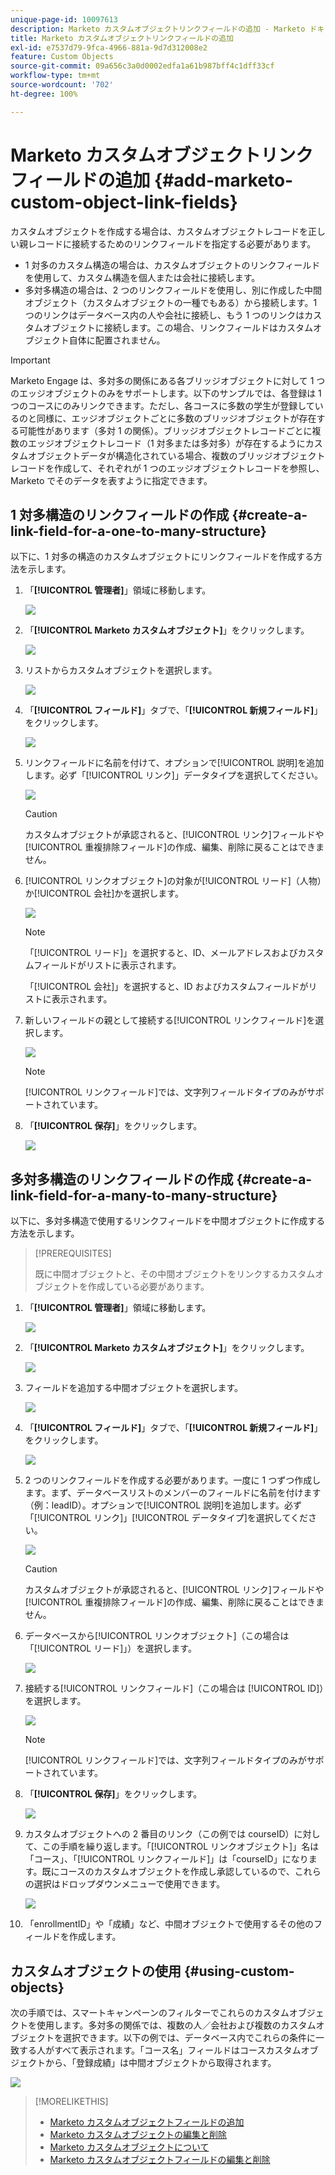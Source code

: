 ```yaml
---
unique-page-id: 10097613
description: Marketo カスタムオブジェクトリンクフィールドの追加 - Marketo ドキュメント - 製品ドキュメント
title: Marketo カスタムオブジェクトリンクフィールドの追加
exl-id: e7537d79-9fca-4966-881a-9d7d312008e2
feature: Custom Objects
source-git-commit: 09a656c3a0d0002edfa1a61b987bff4c1dff33cf
workflow-type: tm+mt
source-wordcount: '702'
ht-degree: 100%

---
```


# Marketo カスタムオブジェクトリンクフィールドの追加 {#add-marketo-custom-object-link-fields}

カスタムオブジェクトを作成する場合は、カスタムオブジェクトレコードを正しい親レコードに接続するためのリンクフィールドを指定する必要があります。

* 1 対多のカスタム構造の場合は、カスタムオブジェクトのリンクフィールドを使用して、カスタム構造を個人または会社に接続します。
* 多対多構造の場合は、2 つのリンクフィールドを使用し、別に作成した中間オブジェクト（カスタムオブジェクトの一種でもある）から接続します。1 つのリンクはデータベース内の人や会社に接続し、もう 1 つのリンクはカスタムオブジェクトに接続します。この場合、リンクフィールドはカスタムオブジェクト自体に配置されません。

>[!IMPORTANT]
>
>Marketo Engage は、多対多の関係にある各ブリッジオブジェクトに対して 1 つのエッジオブジェクトのみをサポートします。以下のサンプルでは、各登録は 1 つのコースにのみリンクできます。ただし、各コースに多数の学生が登録しているのと同様に、エッジオブジェクトごとに多数のブリッジオブジェクトが存在する可能性があります（多対 1 の関係）。ブリッジオブジェクトレコードごとに複数のエッジオブジェクトレコード（1 対多または多対多）が存在するようにカスタムオブジェクトデータが構造化されている場合、複数のブリッジオブジェクトレコードを作成して、それぞれが 1 つのエッジオブジェクトレコードを参照し、Marketo でそのデータを表すように指定できます。

## 1 対多構造のリンクフィールドの作成 {#create-a-link-field-for-a-one-to-many-structure}

以下に、1 対多の構造のカスタムオブジェクトにリンクフィールドを作成する方法を示します。

1. 「**[!UICONTROL 管理者]**」領域に移動します。

   ![](assets/add-marketo-custom-object-link-fields-1.png)

1. 「**[!UICONTROL Marketo カスタムオブジェクト]**」をクリックします。

   ![](assets/add-marketo-custom-object-link-fields-2.png)

1. リストからカスタムオブジェクトを選択します。

   ![](assets/add-marketo-custom-object-link-fields-3.png)

1. 「**[!UICONTROL フィールド]**」タブで、「**[!UICONTROL 新規フィールド]**」をクリックします。

   ![](assets/add-marketo-custom-object-link-fields-4.png)

1. リンクフィールドに名前を付けて、オプションで[!UICONTROL 説明]を追加します。必ず「[!UICONTROL リンク]」データタイプを選択してください。

   ![](assets/add-marketo-custom-object-link-fields-5.png)

   >[!CAUTION]
   >
   >カスタムオブジェクトが承認されると、[!UICONTROL リンク]フィールドや[!UICONTROL 重複排除フィールド]の作成、編集、削除に戻ることはできません。

1. [!UICONTROL リンクオブジェクト]の対象が[!UICONTROL リード]（人物）か[!UICONTROL 会社]かを選択します。

   ![](assets/add-marketo-custom-object-link-fields-6.png)

   >[!NOTE]
   >
   >「[!UICONTROL リード]」を選択すると、ID、メールアドレスおよびカスタムフィールドがリストに表示されます。
   >
   >「[!UICONTROL 会社]」を選択すると、ID およびカスタムフィールドがリストに表示されます。

1. 新しいフィールドの親として接続する[!UICONTROL リンクフィールド]を選択します。

   ![](assets/add-marketo-custom-object-link-fields-7.png)

   >[!NOTE]
   >
   >[!UICONTROL リンクフィールド]では、文字列フィールドタイプのみがサポートされています。

1. 「**[!UICONTROL 保存]**」をクリックします。

   ![](assets/add-marketo-custom-object-link-fields-8.png)

## 多対多構造のリンクフィールドの作成 {#create-a-link-field-for-a-many-to-many-structure}

以下に、多対多構造で使用するリンクフィールドを中間オブジェクトに作成する方法を示します。

>[!PREREQUISITES]
>
>既に中間オブジェクトと、その中間オブジェクトをリンクするカスタムオブジェクトを作成している必要があります。

1. 「**[!UICONTROL 管理者]**」領域に移動します。

   ![](assets/add-marketo-custom-object-link-fields-9.png)

1. 「**[!UICONTROL Marketo カスタムオブジェクト]**」をクリックします。

   ![](assets/add-marketo-custom-object-link-fields-10.png)

1. フィールドを追加する中間オブジェクトを選択します。

   ![](assets/add-marketo-custom-object-link-fields-11.png)

1. 「**[!UICONTROL フィールド]**」タブで、「**[!UICONTROL 新規フィールド]**」をクリックします。

   ![](assets/add-marketo-custom-object-link-fields-12.png)

1. 2 つのリンクフィールドを作成する必要があります。一度に 1 つずつ作成します。まず、データベースリストのメンバーのフィールドに名前を付けます（例：leadID）。オプションで[!UICONTROL 説明]を追加します。必ず「[!UICONTROL リンク]」[!UICONTROL データタイプ]を選択してください。

   ![](assets/add-marketo-custom-object-link-fields-13.png)

   >[!CAUTION]
   >
   >カスタムオブジェクトが承認されると、[!UICONTROL リンク]フィールドや[!UICONTROL 重複排除フィールド]の作成、編集、削除に戻ることはできません。

1. データベースから[!UICONTROL リンクオブジェクト]（この場合は「[!UICONTROL リード]」）を選択します。

   ![](assets/add-marketo-custom-object-link-fields-14.png)

1. 接続する[!UICONTROL リンクフィールド]（この場合は [!UICONTROL ID]）を選択します。

   ![](assets/add-marketo-custom-object-link-fields-15.png)

   >[!NOTE]
   >
   >[!UICONTROL リンクフィールド]では、文字列フィールドタイプのみがサポートされています。

1. 「**[!UICONTROL 保存]**」をクリックします。

   ![](assets/add-marketo-custom-object-link-fields-16.png)

1. カスタムオブジェクトへの 2 番目のリンク（この例では courseID）に対して、この手順を繰り返します。「[!UICONTROL リンクオブジェクト]」名は「コース」、「[!UICONTROL リンクフィールド]」は「courseID」になります。既にコースのカスタムオブジェクトを作成し承認しているので、これらの選択はドロップダウンメニューで使用できます。

   ![](assets/add-marketo-custom-object-link-fields-17.png)

1. 「enrollmentID」や「成績」など、中間オブジェクトで使用するその他のフィールドを作成します。

## カスタムオブジェクトの使用 {#using-custom-objects}

次の手順では、スマートキャンペーンのフィルターでこれらのカスタムオブジェクトを使用します。多対多の関係では、複数の人／会社および複数のカスタムオブジェクトを選択できます。以下の例では、データベース内でこれらの条件に一致する人がすべて表示されます。「コース名」フィールドはコースカスタムオブジェクトから、「登録成績」は中間オブジェクトから取得されます。

![](assets/add-marketo-custom-object-link-fields-18.png)

>[!MORELIKETHIS]
>
>* [Marketo カスタムオブジェクトフィールドの追加](/help/marketo/product-docs/administration/marketo-custom-objects/add-marketo-custom-object-fields.md)
>* [Marketo カスタムオブジェクトの編集と削除](/help/marketo/product-docs/administration/marketo-custom-objects/edit-and-delete-a-marketo-custom-object.md)
>* [Marketo カスタムオブジェクトについて](/help/marketo/product-docs/administration/marketo-custom-objects/understanding-marketo-custom-objects.md)
>* [Marketo カスタムオブジェクトフィールドの編集と削除](/help/marketo/product-docs/administration/marketo-custom-objects/edit-and-delete-marketo-custom-object-fields.md)
